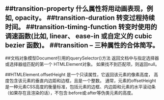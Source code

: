 ##transition-property
什么属性将用动画表现，例如, opacity。
##transition-duration 
转变过程持续时间。
##transition-timing-function 
转变时使用的调速函数(比如, linear、 ease-in 或自定义的 cubic bezier 函数)。
##transition – 三种属性的合体简写。
---------------
##文档对象模型Document引用的querySelector()方法
返回文档中与指定选择器或选择器组匹配的第一个 HTMLElement对象。 如果找不到匹配项，则返回null。

##HTMLElement.offsetHeight 是一个只读属性，它返回该元素的像素高度，
高度包含该元素的垂直内边距和边框，且是一个整数。
通常，元素的offsetHeight是一种元素CSS高度的衡量标准，包括元素的边框、内边距和元素的水平滚动条（如果存在且渲染的话），不包含:before或:after等伪类元素的高度。